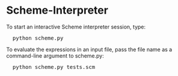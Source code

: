 # Scheme-Interpreter

To start an interactive Scheme interpreter session, type:
<pre>
  python scheme.py
</pre>

To evaluate the expressions in an input file, pass the file name as a command-line argument to scheme.py:
<pre>
  python scheme.py tests.scm
</pre>
